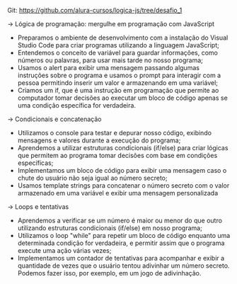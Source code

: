 Git: https://github.com/alura-cursos/logica-js/tree/desafio_1

-> Lógica de programação: mergulhe em programação com JavaScript

* Preparamos o ambiente de desenvolvimento com a instalação do Visual Studio Code para criar programas utilizando a linguagem JavaScript;
* Entendemos o conceito de variável para guardar informações, como números ou palavras, para usar mais tarde no nosso programa;
* Usamos o alert para exibir uma mensagem passando algumas instruções sobre o programa e usamos o prompt para interagir com a pessoa permitindo inserir um valor e armazenando em uma variável;
* Criamos um if, que é uma instrução em programação que permite ao computador tomar decisões ao executar um bloco de código apenas se uma condição específica for verdadeira.

-> Condicionais e concatenação

* Utilizamos o console para testar e depurar nosso código, exibindo mensagens e valores durante a execução do programa;
* Aprendemos a utilizar estruturas condicionais (if/else) para criar lógicas que permitem ao programa tomar decisões com base em condições específicas;
* Implementamos um bloco de código para exibir uma mensagem caso o chute do usuário não seja igual ao número secreto;
* Usamos template strings para concatenar o número secreto com o valor armazenado em uma variável e exibir uma mensagem personalizada

-> Loops e tentativas

* Aprendemos a verificar se um número é maior ou menor do que outro utilizando estruturas condicionais (if/else) em nosso programa;
* Utilizamos o loop "while" para repetir um bloco de código enquanto uma determinada condição for verdadeira, e permitir assim que o programa execute uma ação várias vezes;
* Implementamos um contador de tentativas para acompanhar e exibir a quantidade de vezes que o usuário tentou adivinhar um número secreto. Podemos fazer isso, por exemplo, em um jogo de adivinhação.